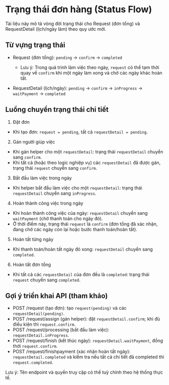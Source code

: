 # Trạng thái đơn hàng (Status Flow)

Tài liệu này mô tả vòng đời trạng thái cho Request (đơn tổng) và RequestDetail (lịch/ngày làm) theo quy ước mới.

## Từ vựng trạng thái

- Request (đơn tổng): `pending` → `confirm` → `completed`
	- Lưu ý: Trong quá trình làm việc theo ngày, `request` có thể tạm thời quay về `confirm` khi một ngày làm xong và chờ các ngày khác hoàn tất.

- RequestDetail (lịch/ngày): `pending` → `confirm` → `inProgress` → `waitPayment` → `completed`

## Luồng chuyển trạng thái chi tiết

1) Đặt đơn
- Khi tạo đơn: `request = pending`, tất cả `requestDetail = pending`.

2) Gán người giúp việc
- Khi gán helper cho một `requestDetail`: trạng thái `requestDetail` chuyển sang `confirm`.
- Khi tất cả (hoặc theo logic nghiệp vụ) các `requestDetail` đã được gán, trạng thái `request` chuyển sang `confirm`.

3) Bắt đầu làm việc trong ngày
- Khi helper bắt đầu làm việc cho một `requestDetail`: trạng thái `requestDetail` chuyển sang `inProgress`.

4) Hoàn thành công việc trong ngày
- Khi hoàn thành công việc của ngày: `requestDetail` chuyển sang `waitPayment` (chờ thanh toán cho ngày đó).
- Ở thời điểm này, trạng thái `request` là `confirm` (đơn tổng đã xác nhận, đang chờ các ngày còn lại hoặc bước thanh toán/hoàn tất).

5) Hoàn tất từng ngày
- Khi thanh toán/hoàn tất ngày đó xong: `requestDetail` chuyển sang `completed`.

6) Hoàn tất đơn tổng
- Khi tất cả các `requestDetail` của đơn đều là `completed`: trạng thái `request` chuyển sang `completed`.

## Gợi ý triển khai API (tham khảo)

- POST /request (tạo đơn): tạo `request(pending)` và các `requestDetail(pending)`.
- POST /request/assign (gán helper): đặt `requestDetail.confirm`; khi đủ điều kiện thì `request.confirm`.
- POST /request/processing (bắt đầu làm việc): `requestDetail.inProgress`.
- POST /request/finish (kết thúc ngày): `requestDetail.waitPayment`, đồng thời `request.confirm`.
- POST /request/finishpayment (xác nhận hoàn tất ngày): `requestDetail.completed` và kiểm tra nếu tất cả chi tiết đã completed thì `request.completed`.

Lưu ý: Tên endpoint và quyền truy cập có thể tuỳ chỉnh theo hệ thống thực tế.

